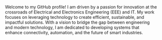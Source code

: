 Welcome to my GitHub profile! I am driven by a passion for innovation at the crossroads of Electrical and Electronics Engineering (EEE) and IT. My work focuses on leveraging technology to create efficient, sustainable, and impactful solutions. With a vision to bridge the gap between engineering and modern technology, I am dedicated to developing systems that enhance connectivity, automation, and the future of smart industries.
